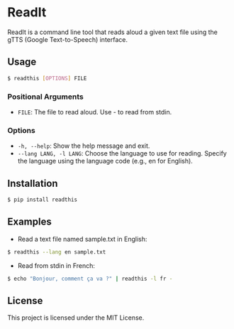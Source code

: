 # ReadIt

ReadIt is a command line tool that reads aloud a given text file using the gTTS (Google Text-to-Speech) interface.

## Usage

```bash
$ readthis [OPTIONS] FILE
```

### Positional Arguments

- `FILE`: The file to read aloud. Use - to read from stdin.

### Options

- `-h, --help`: Show the help message and exit.
- `--lang LANG, -l LANG`: Choose the language to use for reading. Specify the language using the language code (e.g., en for English).

## Installation

```bash
$ pip install readthis
```

## Examples

- Read a text file named sample.txt in English:

```bash
$ readthis --lang en sample.txt
```

- Read from stdin in French:
```bash
$ echo "Bonjour, comment ça va ?" | readthis -l fr -
```

## License

This project is licensed under the MIT License.

